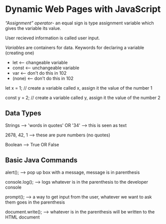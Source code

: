 # Dynamic Web Pages with JavaScript

 *“Assignment” operator*- an equal sign is type assignment variable which gives the variable its value.

 User recieved information is called user input.

*Variables* are containers for data.
Keywords for declaring a variable (creating one)

- let <-- changeable variable
- const <-- unchangeable variable
- var <-- don't do this in 102
- (none) <-- don't do this in 102


let x = 1; // create a variable called x, assign it the value of the number 1

const y = 2; // create a variable called y, assign it the value of the number 2

## Data Types

Strings --> 'words in quotes' OR '34' --> this is seen as text

2678, 42, 1 --> these are pure numbers (no quotes)

Boolean -->  True OR False

## Basic Java Commands


alert(); --> pop up box with a message, message is in parenthesis

console.log(); --> logs whatever is in the parenthesis to the developer console

prompt(); --> a way to get input from the user, whatever we want to ask them goes in the parenthesis

document.write(); --> whatever is in the parenthesis will be written to the HTML document

